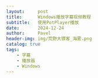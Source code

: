 ```yaml
---
layout:     post
title:      Windows播放字幕视频教程
subtitle:   使用PotPlayer播放
date:       2024-12-24
author:     Pavel
header-img: img/荒野大镖客_海雾.png
catalog: true
tags:
    - 字幕
    - 播放器
    - Windows
---
```



